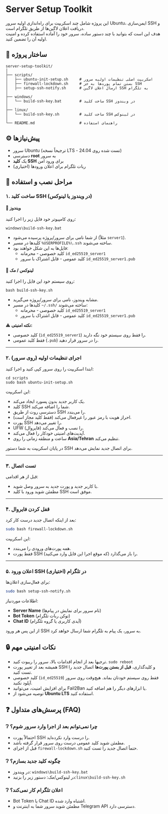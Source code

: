 # Server Setup Toolkit

این پروژه شامل چند اسکریپت برای راه‌اندازی اولیه سرور Ubuntu، ایمن‌سازی SSH و دریافت اعلان لاگین‌ها از طریق تلگرام است.  
هدف این است که بتوانید با چند دستور ساده، سرور خود را آماده استفاده کرده و امنیت اولیه آن را تضمین کنید.

## 📂 ساختار پروژه

```
server-setup-toolkit/
│
├── scripts/
│   ├── ubuntu-init-setup.sh     # اسکریپت اصلی تنظیمات اولیه سرور
│   ├── firewall-lockdown.sh     # بستن تمام پورت‌ها به جز SSH
│   ├── setup-ssh-notify.sh      # ارسال اعلان لاگین SSH به تلگرام
│
├── windows/
│   └── build-ssh-key.bat        # ساخت کلید SSH در ویندوز
│
├── linux/
│   └── build-ssh-key.sh         # ساخت کلید SSH در لینوکس
│
└── README.md                    # راهنمای استفاده
```

## ⚙️ پیش‌نیازها

- سرور Ubuntu (ترجیحاً نسخه LTS - تست شده روی 24.04)
- دسترسی **root** به سرور
- یک **کلید SSH** برای ورود امن
- (اختیاری) ربات تلگرام برای اعلان ورودها

## 🚀 مراحل نصب و استفاده

### ۱. ساخت کلید SSH (در ویندوز یا لینوکس)

#### 🔹 ویندوز

روی کامپیوتر خود فایل زیر را اجرا کنید:

```
windows\build-ssh-key.bat
```

- از شما نامی برای سرور/پروژه پرسیده می‌شود (مثلاً `server1`).  
- کلیدها در مسیر `%USERPROFILE%\.ssh` ساخته می‌شوند.  
- فایل‌ها به این شکل خواهند بود:
  - کلید خصوصی - محرمانه `id_ed25519_server1`
  - کلید عمومی - قابل اشتراک با سرور `id_ed25519_server1.pub`

#### 🔹 لینوکس / مک

روی سیستم خود این فایل را اجرا کنید:

```
bash build-ssh-key.sh
```

- مشابه ویندوز، نامی برای سرور/پروژه می‌گیرید.  
- کلیدها در مسیر `~/.ssh/` ساخته می‌شوند:
  - کلید خصوصی - محرمانه `id_ed25519_server1`
  - کلید عمومی - قابل اشتراک با سرور `id_ed25519_server1.pub`

⚠️ **نکته امنیتی:**
- کلید خصوصی (`id_ed25519_server1`) را فقط روی سیستم خود نگه دارید.  
- فقط کلید عمومی (`.pub`) را در سرور قرار دهید. 

---

### ۲. اجرای تنظیمات اولیه (روی سرور)

ابتدا اسکریپت را روی سرور کپی کنید و اجرا کنید:

```
cd scripts
sudo bash ubuntu-init-setup.sh
```

این اسکریپت:

- یک کاربر جدید بدون پسورد ایجاد می‌کند.
- کلید SSH شما را اضافه می‌کند.
- دسترسی روت از طریق SSH را می‌بندد.
- احراز هویت با رمز عبور را غیرفعال می‌کند (فقط کلید مجاز است).
- پورت SSH را تغییر می‌دهد.
- UFW (فایروال) را نصب و فعال می‌کند.
- آپدیت‌های امنیتی خودکار را فعال می‌کند.
- ساعت و منطقه زمانی را روی **Asia/Tehran** تنظیم می‌کند.

در پایان اسکریپت به شما دستور SSH برای اتصال جدید نمایش می‌دهد.

---

### ۳. تست اتصال

قبل از هر اقدامی:

- با کاربر جدید و پورت جدید به سرور وصل شوید.
- مطمئن شوید ورود با کلید SSH موفق است.

---

### ۴. قفل کردن فایروال

بعد از اینکه اتصال جدید درست کار کرد:

```bash
sudo bash firewall-lockdown.sh
```

این اسکریپت:

- همه پورت‌های ورودی را می‌بندد.
- فقط پورت SSH (که موقع اجرا این فایل وارد می‌کنید) را باز می‌گذارد.

---

### ۵. اعلان ورود SSH در تلگرام (اختیاری)

برای فعال‌سازی اعلان‌ها:

```bash
sudo bash setup-ssh-notify.sh
```

اطلاعات موردنیاز:

- **Server Name** (نام سرور برای نمایش در پیام‌ها)
- **Bot Token** (توکن ربات تلگرام)
- **Chat ID** (آیدی کاربری یا گروه تلگرام)

از این پس هر ورود SSH به سرور، یک پیام به تلگرام شما ارسال خواهد کرد.

## 🔒 نکات امنیتی مهم

- ترجیها بعد از انجام اقدامات بالا، سرور را ریبوت کنید. `sudo reboot`
- همیشه بعد از تغییر پورت SSH و کلیدگذاری، **قبل از بستن پورت‌ها** اتصال جدید را تست کنید.
- کلید خصوصی (`id_ed25519`) فقط روی سیستم خودتان بماند. هیچ‌وقت روی سرور آپلود نکنید.
- برای افزایش امنیت، می‌توانید Fail2Ban یا ابزارهای دیگر را هم اضافه کنید.
- توصیه می‌شود از **Ubuntu LTS** استفاده کنید.

## ❓ پرسش‌های متداول (FAQ)

### ❔ چرا نمی‌توانم بعد از اجرا وارد سرور شوم؟

- احتمالاً پورت SSH را درست وارد نکرده‌اید.
- مطمئن شوید کلید عمومی درست روی سرور قرار گرفته باشد.
- قبل از اجرای `firewall-lockdown.sh` حتماً اتصال جدید را تست کنید.

### ❔ چگونه کلید جدید بسازم؟

- در ویندوز: `windows\build-ssh-key.bat`
- در لینوکس/مک: دستور زیر را بزنید:`linux\build-ssh-key.sh`

### ❔ اعلان تلگرام کار نمی‌کند؟

- Bot Token یا Chat ID اشتباه وارد شده.
- مطمئن شوید سرور شما به اینترنت و Telegram API دسترسی دارد.

